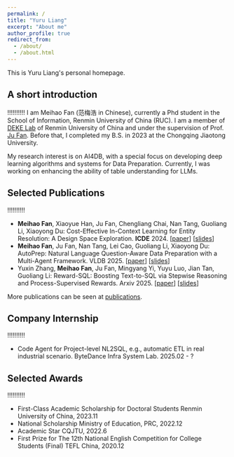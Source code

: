 ```yaml
---
permalink: /
title: "Yuru Liang"
excerpt: "About me"
author_profile: true
redirect_from: 
  - /about/
  - /about.html
---
```


This is Yuru Liang's personal homepage.

## A short introduction

!!!!!!!!!!
I am Meihao Fan (范梅浩 in Chinese), currently a Phd student in the School of Information, Renmin University of China (RUC). I am a member of [DEKE Lab](http://deke.ruc.edu.cn/)  of Renmin University of China and under the supervision of Prof. [Ju Fan](http://iir.ruc.edu.cn/~fanj/). Before that, I completed my B.S. in 2023 at the Chongqing Jiaotong University.

My research interest is on AI4DB, with a special focus on developing deep learning algorithms and systems for Data Preparation. Currently, I was working on enhancing the ability of table understanding for LLMs.

## Selected Publications

!!!!!!!!!!
- **Meihao Fan**, Xiaoyue Han, Ju Fan, Chengliang Chai, Nan Tang, Guoliang Li, Xiaoyong Du:
  Cost-Effective In-Context Learning for Entity Resolution: A Design Space Exploration.
  **ICDE** 2024. [[paper](/files/BatchER-ICDE2024.pdf)] [[slides](/files/BatchER-slides.pptx)]
- **Meihao Fan**, Ju Fan, Nan Tang, Lei Cao, Guoliang Li, Xiaoyong Du:
  AutoPrep: Natural Language Question-Aware Data Preparation with a Multi-Agent Framework.
  VLDB 2025. [[paper](/files/AutoPrep.pdf)] [[slides](/files/AutoPrep-slides.pptx)]
- Yuxin Zhang, **Meihao Fan**, Ju Fan, Mingyang Yi, Yuyu Luo, Jian Tan, Guoliang Li:
  Reward-SQL: Boosting Text-to-SQL via Stepwise Reasoning and Process-Supervised Rewards.
  Arxiv 2025. [[paper](/files/RewardSQL.pdf)] [[slides](/files/RewardSQL-slides.pptx)]

More publications can be seen at [publications](https://fmh1art.github.io/publications/).

## Company Internship

!!!!!!!!!!
- Code Agent for Project-level NL2SQL, e.g., automatic ETL in real industrial scenario. ByteDance Infra System Lab. 2025.02 - ?

## Selected Awards

!!!!!!!!!!
- First-Class Academic Scholarship for Doctoral Students
  Renmin University of China, 2023.11
- National Scholarship
  Ministry of Education, PRC, 2022.12
- Academic Star
  CQJTU, 2022.6
- First Prize for The 12th National English Competition for College Students (Final)
  TEFL China, 2020.12
